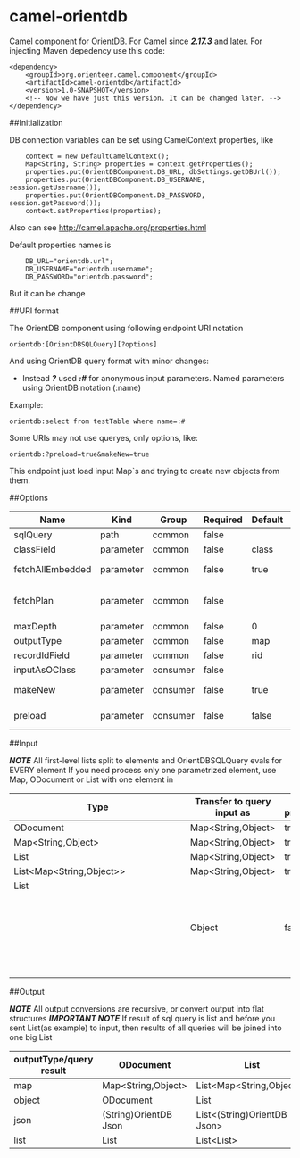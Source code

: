 # camel-orientdb
Camel component for OrientDB. For Camel since ***2.17.3*** and later.
For injecting Maven depedency use this code:

```
<dependency>
	<groupId>org.orienteer.camel.component</groupId>
	<artifactId>camel-orientdb</artifactId>
    <version>1.0-SNAPSHOT</version>
    <!-- Now we have just this version. It can be changed later. -->
</dependency>
```

##Initialization

DB connection variables can be set using CamelContext properties, like 
```
	context = new DefaultCamelContext();
	Map<String, String> properties = context.getProperties();
	properties.put(OrientDBComponent.DB_URL, dbSettings.getDBUrl());
	properties.put(OrientDBComponent.DB_USERNAME, session.getUsername());
	properties.put(OrientDBComponent.DB_PASSWORD, session.getPassword());
	context.setProperties(properties);
```

Also can see http://camel.apache.org/properties.html

Default properties names is

```
	DB_URL="orientdb.url"; 
	DB_USERNAME="orientdb.username"; 
	DB_PASSWORD="orientdb.password"; 
```
 
But it can be change


##URI format

The OrientDB component using following endpoint URI notation

```
orientdb:[OrientDBSQLQuery][?options]
```

And using OrientDB query format with minor changes:

- Instead ***?***  used ***:#*** for anonymous input parameters. Named parameters using OrientDB notation (:name) 

Example:
```
orientdb:select from testTable where name=:# 
```

Some URIs may not use queryes, only options, like: 

```
orientdb:?preload=true&makeNew=true 
```

This endpoint just load input Map`s and trying to create new objects from them.

##Options

|Name 	|Kind 	|Group 	|Required 	|Default 	|Type 	|Enum 	|Description|
|---|---|---|---|---|---|---|---|
|sqlQuery| 	path 	|common 	|false 		| |java.lang.String | 		|Sets the query to execute
|classField 	|parameter 	|common|false  		|class 	|java.lang.String | 		|Your "@class" renamed to classField value
|fetchAllEmbedded 	|parameter 	|common|false  		|true 	|boolean | 		|Fetch all embedded(not linked) objects, ignore "maxDepth". Only for "map" type.
|fetchPlan 	|parameter 	|common|false  			| |java.lang.String | 		|Set fetch plan (view OrientDB documentation, like http://orientdb.com/docs/2.0/orientdb.wiki/Fetching-Strategies.html)
|maxDepth 	|parameter 	|common|false 		|0 	|int | 		|Max fetch depth. Only for "map" type
|outputType 	|parameter 	|common|false  		|map 	|org.orienteer.camel.component.OrientDBCamelDataType |map/object/json/list 	|Output data type of single row.
|recordIdField 	|parameter 	|common|false 		|rid 	|java.lang.String 		| |Your "@rid" renamed to recordIdField value
|inputAsOClass 	|parameter 	|consumer|false 		| |java.lang.String 		| |Rewrite "@class" field value in root document(s)
|makeNew 	|parameter 	|consumer|false  		|true 	|boolean 		| |Clear ODocuments RID`s in PRELOAD phase BEFORE save.Works only if ***preload=true***
|preload 	|parameter 	|consumer|false 		|false 	|boolean 		| |Trying to save ODocument from input data BEFORE query

##Input

***NOTE*** All first-level lists split to elements and OrientDBSQLQuery evals for EVERY element 
If you need process only one parametrized element, use Map, ODocument or List<List> with one element in

|Type|Transfer to query input as|Can be preloaded|
|---|---|---|
|ODocument|Map<String,Object>|true
|Map<String,Object>|Map<String,Object>|true
|List<ODocument>|Map<String,Object>|true
|List<Map<String,Object>>|Map<String,Object>|true
|List<Object>|Object|false

##Output

***NOTE*** All output conversions are recursive, or convert output into flat structures
***IMPORTANT NOTE*** If result of sql query is list and before you sent List<ODocument>(as example) to input, then results of all queries will be joined into one big List  

|outputType/query result|ODocument|List<ODocument>|Object|
|---|---|---|---|
|map|Map<String,Object>|List<Map<String,Object>>|Object
|object|ODocument|List<ODocument>|Object
|json|(String)OrientDB Json|List<(String)OrientDB Json>|Object
|list|List<String>|List<List<String>>|Object







